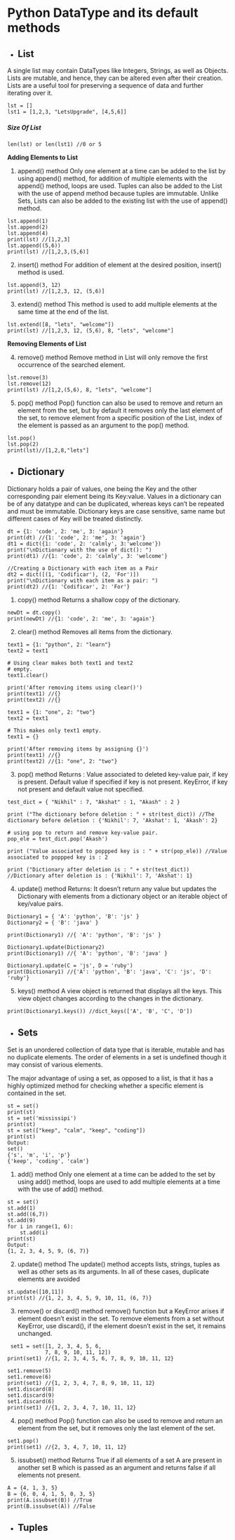 # Python DataType and its default methods

- ## List
A single list may contain DataTypes like Integers, Strings, as well as Objects. Lists are mutable, and hence, they can be altered even after their creation.
Lists are a useful tool for preserving a sequence of data and further iterating over it.
```
lst = []
lst1 = [1,2,3, "LetsUpgrade", [4,5,6]]
```
##### Size Of List
```
len(lst) or len(lst1) //0 or 5
```
**Adding Elements to List**
1. append() method
Only one element at a time can be added to the list by using append() method, for addition of multiple elements with the append() method, loops are used. Tuples can also be added to the List with the use of append method because tuples are immutable. Unlike Sets, Lists can also be added to the existing list with the use of append() method.
```
lst.append(1) 
lst.append(2) 
lst.append(4)
print(lst) //[1,2,3]
lst.append((5,6))
print(lst) //[1,2,3,(5,6)]
```
2. insert() method
For addition of element at the desired position, insert() method is used.
```
lst.append(3, 12)
print(lst) //[1,2,3, 12, (5,6)]
```
3. extend() method
This method is used to add multiple elements at the same time at the end of the list.
```
lst.extend([8, "lets", "welcome"])
print(lst) //[1,2,3, 12, (5,6), 8, "lets", "welcome"]
```
**Removing Elements of List**

4. remove() method
Remove method in List will only remove the first occurrence of the searched element.
```
lst.remove(3)
lst.remove(12)
print(lst) //[1,2,(5,6), 8, "lets", "welcome"]
```
5. pop() method
Pop() function can also be used to remove and return an element from the set, but by default it removes only the last element of the set, to remove element from a specific position of the List, index of the element is passed as an argument to the pop() method.
```
lst.pop()
lst.pop(2)
print(lst)//[1,2,8,"lets"]
```

- ## Dictionary
Dictionary holds a pair of values, one being the Key and the other corresponding pair element being its Key:value. Values in a dictionary can be of any datatype and can be duplicated, whereas keys can’t be repeated and must be immutable.
Dictionary keys are case sensitive, same name but different cases of Key will be treated distinctly.
```
dt = {1: 'code', 2: 'me', 3: 'again'} 
print(dt) //{1: 'code', 2: 'me', 3: 'again'}
dt1 = dict({1: 'code', 2: 'calmly', 3:'welcome'}) 
print("\nDictionary with the use of dict(): ") 
print(dt1) //{1: 'code', 2: 'calmly', 3: 'welcome'}
  
//Creating a Dictionary with each item as a Pair 
dt2 = dict([(1, 'Codificar'), (2, 'For')]) 
print("\nDictionary with each item as a pair: ") 
print(dt2) //{1: 'Codificar', 2: 'For'}
```
1. copy() method
Returns a shallow copy of the dictionary.
```
newDt = dt.copy()
print(newDt) //{1: 'code', 2: 'me', 3: 'again'}
```
2. clear() method
Removes all items from the dictionary.
```
text1 = {1: "python", 2: "learn"} 
text2 = text1 
  
# Using clear makes both text1 and text2 
# empty. 
text1.clear() 
  
print('After removing items using clear()') 
print(text1) //{}
print(text2) //{}
  
text1 = {1: "one", 2: "two"} 
text2 = text1 
  
# This makes only text1 empty. 
text1 = {} 
  
print('After removing items by assigning {}') 
print(text1) //{}
print(text2) //{1: "one", 2: "two"}
```
3. pop() method
Returns :
Value associated to deleted key-value pair, if key is present.
Default value if specified if key is not present.
KeyError, if key not present and default value not specified.
```
test_dict = { "Nikhil" : 7, "Akshat" : 1, "Akash" : 2 } 
   
print ("The dictionary before deletion : " + str(test_dict)) //The dictionary before deletion : {'Nikhil': 7, 'Akshat': 1, 'Akash': 2}
  
# using pop to return and remove key-value pair. 
pop_ele = test_dict.pop('Akash') 
   
print ("Value associated to poppped key is : " + str(pop_ele)) //Value associated to poppped key is : 2
  
print ("Dictionary after deletion is : " + str(test_dict)) //Dictionary after deletion is : {'Nikhil': 7, 'Akshat': 1}
```
4. update() method
Returns: It doesn’t return any value but updates the Dictionary with elements from a dictionary object or an iterable object of key/value pairs.
```
Dictionary1 = { 'A': 'python', 'B': 'js' } 
Dictionary2 = { 'B': 'java' } 
  
print(Dictionary1) //{ 'A': 'python', 'B': 'js' }
  
Dictionary1.update(Dictionary2) 
print(Dictionary1) //{ 'A': 'python', 'B': 'java' }

Dictionary1.update(C = 'js', D = 'ruby')
print(Dictionary1) //{'A': 'python', 'B': 'java', 'C': 'js', 'D': 'ruby'}
```
5. keys() method
A view object is returned that displays all the keys. This view object changes according to the changes in the dictionary.
```
print(Dictionary1.keys()) //dict_keys(['A', 'B', 'C', 'D'])
```

- ## Sets
Set is an unordered collection of data type that is iterable, mutable and has no duplicate elements. The order of elements in a set is undefined though it may consist of various elements.

The major advantage of using a set, as opposed to a list, is that it has a highly optimized method for checking whether a specific element is contained in the set.
```
st = set()
print(st)
st = set('mississipi')
print(st)
st = set(["keep", "calm", "keep", "coding"])
print(st)
Output:
set()
{'s', 'm', 'i', 'p'}
{'keep', 'coding', 'calm'}
```

1. add() method
Only one element at a time can be added to the set by using add() method, loops are used to add multiple elements at a time with the use of add() method.
```
st = set()
st.add(1)
st.add((6,7))
st.add(9)
for i in range(1, 6): 
    st.add(i) 
print(st)
Output:
{1, 2, 3, 4, 5, 9, (6, 7)}
```
2. update() method
The update() method accepts lists, strings, tuples as well as other sets as its arguments. In all of these cases, duplicate elements are avoided
```
st.update([10,11])
print(st) //{1, 2, 3, 4, 5, 9, 10, 11, (6, 7)}
```
3. remove() or discard() method
remove() function but a KeyError arises if element doesn’t exist in the set. To remove elements from a set without KeyError, use discard(), if the element doesn’t exist in the set, it remains unchanged.
```
 set1 = set([1, 2, 3, 4, 5, 6,  
            7, 8, 9, 10, 11, 12]) 
print(set1) //{1, 2, 3, 4, 5, 6, 7, 8, 9, 10, 11, 12}

set1.remove(5) 
set1.remove(6) 
print(set1) //{1, 2, 3, 4, 7, 8, 9, 10, 11, 12}
set1.discard(8) 
set1.discard(9) 
set1.discard(6)
print(set1) //{1, 2, 3, 4, 7, 10, 11, 12}
```
4. pop() method
Pop() function can also be used to remove and return an element from the set, but it removes only the last element of the set.
```
set1.pop()
print(set1) //{2, 3, 4, 7, 10, 11, 12}
```
5. issubset() method
Returns True if all elements of a set A are present in another set B which is passed as an argument and returns false if all elements not present.
```
A = {4, 1, 3, 5} 
B = {6, 0, 4, 1, 5, 0, 3, 5} 
print(A.issubset(B)) //True
print(B.issubset(A)) //False
```

- ## Tuples
